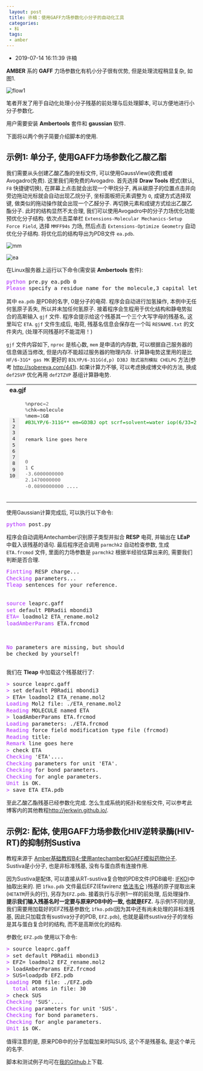 ```yaml
---
 layout: post
 title: 许楠：使用GAFF力场参数化小分子的自动化工具
 categories:
 - 科
 tags:
 - amber
---
```


- 2019-07-14 16:11:39 许楠

**AMBER** 系的 **GAFF** 力场参数化有机小分子很有优势, 但是处理流程稍显复杂, 如图1.

![flow1](/amber/gaff/flow1.jpg)

笔者开发了用于自动化处理小分子残基的前处理与后处理脚本, 可以方便地进行小分子参数化.

用户需要安装 **Ambertools** 套件和 **gaussian** 软件.

下面将以两个例子简要介绍脚本的使用.

## 示例1: 单分子, 使用GAFF力场参数化乙酸乙酯

我们需要从头创建乙酸乙酯的坐标文件, 可以使用GaussView(收费)或者Avogadro(免费). 这里我们用免费的Avogadro. 首先选择 **Draw Tools** 模式(默认, `F8` 快捷键切换), 在屏幕上点击就会出现一个甲烷分子, 再从碳原子的位置点击并向旁边拖动光标就会自动出现乙烷分子, 坐标面板把元素调整为 `O`, 成键方式选择双键, 做类似的拖动操作就会出现一个乙醛分子. 再切换元素和成键方式绘出乙酸乙酯分子. 此时的结构显然不太合理, 我们可以使用Avogadro中的分子力场优化功能预优化分子结构. 依次点击菜单栏 `Extensions-Molecular Mechanics-Setup Force Field`, 选择 `MMFF94s` 力场, 然后点击 `Extensions-Optimize Geometry` 自动优化分子结构. 将优化后的结构导出为PDB文件 `ea.pdb`.

![mm](/amber/gaff/mm.jpg)

![ea](/amber/gaff/ea.png)

在Linux服务器上运行以下命令(需安装 **Ambertools** 套件):

<div class="highlight"><pre style="line-height:125%"><span style="color:#A2F">python</span> pre.py ea.pdb 0
<span style="color:#A2F">Please</span> specify a residue name for the molecule,3 capital letter-->ETA</pre></div>

其中 `ea.pdb` 是PDB的名字, 0是分子的电荷. 程序会自动进行加氢操作, 本例中无任何氢原子丢失, 所以并未加任何氢原子. 接着程序会生程用于优化结构和静电势拟合的高斯输入 `gjf` 文件. 程序会提示给这个残基其一个三个大写字母的残基名, 这里叫它 `ETA`. `gjf` 文件生成后, 电荷, 残基名信息会保存在一个叫 `RESNAME.txt` 的文件夹内, (处理不同残基时不能混用！)

`gjf` 文件内容如下, `nproc` 是核心数, `mem` 是申请的内存数, 可以根据自己服务器的信息做适当修改, 但是内存不能超过服务器的物理内存. 计算静电势这里用的是比 `HF/6-31G* gas MK` 更好的 `B3LYP/6-311G(d,p) D3BJ 隐式溶剂模拟 CHELPG` 方法(参考 <http://sobereva.com/441>). 如果计算力不够, 可以考虑换成博文中的方法, 换成 `def2SVP` 优化再用 `def2TZVP` 基组计算静电势.

<table class="highlighttable"><th colspan="2" style="text-align:left">ea.gjf</th><tr><td><div class="linenodiv" style="background-color: #f0f0f0; padding-right: 10px"><pre style="line-height:125%"> 1
 2
 3
 4
 5
 6
 7
 8
 9
10</pre></div></td><td class="code"><div class="highlight"><pre style="line-height:125%"><span></span><span style="color: #666666">%</span>nproc<span style="color: #666666">=2</span>
<span style="color: #666666">%</span>chk<span style="color: #666666">=</span>molecule
<span style="color: #666666">%</span>mem<span style="color: #666666">=1</span>GB
<span style="color: #008800">#B3LYP/6-311G** em=GD3BJ opt scrf=solvent=water iop(6/33=2) pop=CHELPG</span>

remark line goes here

<span style="color: #666666">0</span>   <span style="color: #666666">1</span>
	C   <span style="color: #666666">-3.6000000000</span>        <span style="color: #666666">2.1470000000</span>       <span style="color: #666666">-0.0890000000</span>
	....</pre></div>
</td></tr></table>

使用Gaussian计算完成后, 可以执行以下命令:

<div class="highlight"><pre style="line-height:125%"><span style="color:#A2F">python</span> post.py</pre></div>

程序会自动调用Antechamber识别原子类型并拟合 **RESP** 电荷, 并输出在 **LEaP** 中载入该残基的语句. 最后程序还会调用 `parmchk2` 自动检查参数, 生成 `ETA.frcmod` 文件, 里面的力场参数是 `parmchk2` 根据半经验估算出来的, 需要我们判断是否合理.

<div class="highlight"><pre style="line-height:125%"><span style="color:#A2F">Fintting</span> RESP charge...
<span style="color:#A2F">Checking</span> parameters...
<span style="color:#A2F">Tleap</span> sentences for your reference.

<span style="color:#A2F">source</span> leaprc.gaff
<span style="color:#A2F">set</span> default PBRadii mbondi3
<span style="color:#A2F">ETA=</span> loadmol2 ETA_rename.mol2
<span style="color:#A2F">loadAmberParams</span> ETA.frcmod

<span style="color:#A2F">No</span> parameters are missing, but should be checked by yourself!</pre></div>

我们在 **Tleap** 中加载这个残基就行了:

<div class="highlight"><pre style="line-height:125%"><span style="color:#A2F">></span> source leaprc.gaff
<span style="color:#A2F">></span> set default PBRadii mbondi3
<span style="color:#A2F">></span> ETA= loadmol2 ETA_rename.mol2
<span style="color:#A2F">Loading</span> Mol2 file: ./ETA_rename.mol2
<span style="color:#A2F">Reading</span> MOLECULE named ETA
<span style="color:#A2F">></span> loadAmberParams ETA.frcmod
<span style="color:#A2F">Loading</span> parameters: ./ETA.frcmod
<span style="color:#A2F">Reading</span> force field modification type file (frcmod)
<span style="color:#A2F">Reading</span> title:
<span style="color:#A2F">Remark</span> line goes here
<span style="color:#A2F">></span> check ETA
<span style="color:#A2F">Checking</span> 'ETA'....
<span style="color:#A2F">Checking</span> parameters for unit 'ETA'.
<span style="color:#A2F">Checking</span> for bond parameters.
<span style="color:#A2F">Checking</span> for angle parameters.
<span style="color:#A2F">Unit</span> is OK.
<span style="color:#A2F">></span> save ETA ETA.pdb</pre></div>

至此乙酸乙酯残基已经参数化完成. 怎么生成系统的拓扑和坐标文件, 可以参考此博客内的其他教程<http://jerkwin.github.io/>.

## 示例2: 配体, 使用GAFF力场参数化HIV逆转录酶(HIV-RT)的抑制剂Sustiva

教程来源于 [Amber基础教程B4-使用antechamber和GAFF模拟药物分子](http://jerkwin.github.io/2018/01/03/Amber基础教程B4-使用antechamber和GAFF模拟药物分子). Sustiva是小分子, 也是非标准残基, 没有与蛋白质有连接作用.

因为Sustiva是配体, 可以直接从RT-sustiva复合物的PDB文件(PDB编号: [IFKO](http://www.rcsb.org/pdb/explore/explore.do?structureId=1FKO))中抽取出来的. 把 `1fko.pdb` 文件最后EFZ(Efavirenz [依法韦仑](https://zh.wikipedia.org/wiki/%E4%BE%9D%E6%B3%95%E9%9F%A6%E4%BB%91) )残基的原子提取出来(`HETATM`开头的行), 另存为`EFZ.pdb`. 接着执行与示例1一样的前处理, 后处理操作. __提示我们输入残基名时一定要与原来PDB中的一致, 也就是EFZ.__ 与示例1不同的是, 我们需要用加载好的EFZ残基参数化 `1fko.pdb`(因为其中还有尚未处理的非标准残基, 因此只加载含有sustiva分子的PDB, `EFZ.pdb`), 也就是最终sustiva分子的坐标是其与蛋白复合时的结构, 而不是高斯优化的结构.

参数化 `EFZ.pdb` 使用以下命令:

<div class="highlight"><pre style="line-height:125%"><span style="color:#A2F">></span> source leaprc.gaff
<span style="color:#A2F">></span> set default PBRadii mbondi3
<span style="color:#A2F">></span> EFZ= loadmol2 EFZ_rename.mol2
<span style="color:#A2F">></span> loadAmberParams EFZ.frcmod
<span style="color:#A2F">></span> SUS=loadpdb EFZ.pdb
<span style="color:#A2F">Loading</span> PDB file: ./EFZ.pdb
  <span style="color:#A2F">total</span> atoms in file: 30
<span style="color:#A2F">></span> check SUS
<span style="color:#A2F">Checking</span> 'SUS'....
<span style="color:#A2F">Checking</span> parameters for unit 'SUS'.
<span style="color:#A2F">Checking</span> for bond parameters.
<span style="color:#A2F">Checking</span> for angle parameters.
<span style="color:#A2F">Unit</span> is OK.</pre></div>

值得注意的是, 原来PDB中的分子加载加来时叫SUS, 这个不是残基名, 是这个单元的名字.

脚本和测试例子均可在[我的Github](https://github.com/tamaswells/GMX/blob/master/gaff%E5%8F%82%E6%95%B0%E5%8C%96%E5%B7%A5%E5%85%B7.tgz)上下载.

